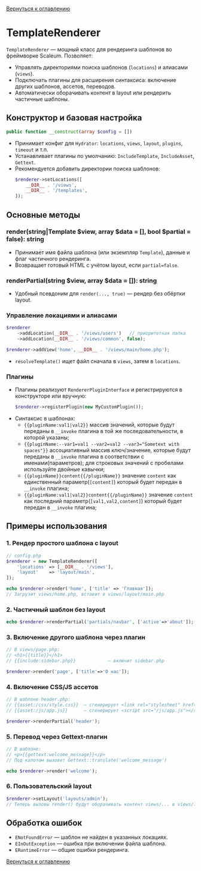[Вернуться к оглавлению](../../../index.md)
# TemplateRenderer

`TemplateRenderer` — мощный класс для рендеринга шаблонов во фреймворке Scaleum. Позволяет:

- Управлять директориями поиска шаблонов (`locations`) и алиасами (`views`).
- Подключать плагины для расширения синтаксиса: включение других шаблонов, ассетов, переводов.
- Автоматически оборачивать контент в layout или рендерить частичные шаблоны.

## Конструктор и базовая настройка

```php
public function __construct(array $config = [])
```
- Принимает конфиг для `Hydrator`: `locations`, `views`, `layout`, `plugins`, `timeout` и т.п.
- Устанавливает плагины по умолчанию: `IncludeTemplate`, `IncludeAsset`, `Gettext`.
- Рекомендуется добавить директории поиска шаблонов:
  ```php
  $renderer->setLocations([
      __DIR__ . '/views',
      __DIR__ . '/templates',
  ]);
  ```

## Основные методы

### render(string|Template \$view, array \$data = [], bool \$partial = false): string
- Принимает имя файла шаблона (или экземпляр `Template`), данные и флаг частичного рендеринга.
- Возвращает готовый HTML с учётом layout, если `partial=false`.

### renderPartial(string \$view, array \$data = []): string
- Удобный псевдоним для `render(..., true)` — рендер без обёртки layout.

### Управление локациями и алиасами
```php
$renderer
    ->addLocation(__DIR__ . '/views/users')   // приоритетная папка
    ->addLocation(__DIR__ . '/views/common', false);

$renderer->addView('home', __DIR__ . '/views/main/home.php');
```
- `resolveTemplate()` ищет файл сначала в `views`, затем в `locations`.

### Плагины
- Плагины реализуют `RendererPluginInterface` и регистрируются в конструкторе или вручную:
  ```php
  $renderer->registerPlugin(new MyCustomPlugin());
  ```
- Синтаксис в шаблонах:
  - `{{pluginName:val1|val2}}` массив значений, которые будут переданы в `__invoke` плагина в той же последовательности, в которой указаны;
  - `{{pluginName:--var1=val1 --var2=val2 --var3="Sometext with spaces"}}` ассоциативный массив ключ/значение, которые будут переданы в `__invoke` плагина в соответствии с именами(параметров); для строковых значений с пробелами используйте двойные кавычки;
  - `{{pluginName}}content{{/pluginName}}` значение `content` как единственный параметр(`[content]`) который будет передан в `__invoke` плагина;
  - `{{pluginName:val1|val2}}content{{/pluginName}}` значение `content` как последний параметр(`[val1,val2,content]`) который будет передан в `__invoke` плагина;

## Примеры использования

### 1. Рендер простого шаблона с layout
```php
// config.php
$renderer = new TemplateRenderer([
    'locations' => [__DIR__ . '/views'],
    'layout'    => 'layout/main',
]);

echo $renderer->render('home', ['title' => 'Главная']);
// Загрузит views/home.php, вставит в views/layout/main.php
```

### 2. Частичный шаблон без layout
```php
echo $renderer->renderPartial('partials/navbar', ['active'=>'about']);
```

### 3. Включение другого шаблона через плагин
```php
// В views/page.php:
// <h1>{{title}}</h1>
// {{include:sidebar.php}}            — включит sidebar.php

$renderer->render('page', ['title'=>'О нас']);
```

### 4. Включение CSS/JS ассетов
```php
// В шаблоне header.php:
// {{asset:/css/style.css}}  — сгенерирует <link rel="stylesheet" href="/css/style.css">
// {{asset:/js/app.js}}      — сгенерирует <script src="/js/app.js"></script>

$renderer->renderPartial('header');
```

### 5. Перевод через Gettext-плагин
```php
// В шаблоне:
// <p>{{gettext:welcome_message}}</p>
// Под капотом вызовет Gettext::translate('welcome_message')

echo $renderer->render('welcome');
```

### 6. Пользовательский layout
```php
$renderer->setLayout('layouts/admin');
// Теперь вызовы render() будут оборачивать контент views/... в views/layouts/admin.php
```

## Обработка ошибок

- `ENotFoundError` — шаблон не найден в указанных локациях.
- `EInOutException` — ошибка при включении файла шаблона.
- `ERuntimeError` — общие ошибки рендеринга.

[Вернуться к оглавлению](../../../index.md)